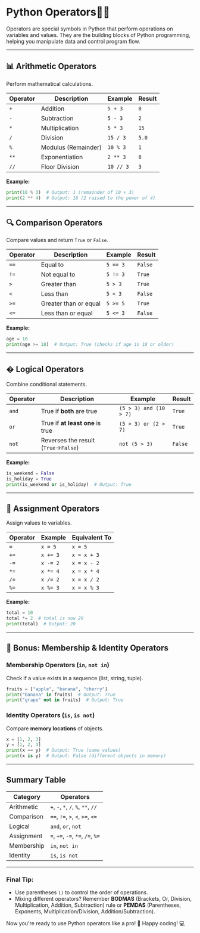 # Python Operators🐍✨  

Operators are special symbols in Python that perform operations on variables and values. They are the building blocks of Python programming, helping you manipulate data and control program flow.  

---

## 📊 **Arithmetic Operators**  
Perform mathematical calculations.  

| Operator | Description          | Example       | Result  |
|----------|----------------------|---------------|---------|
| `+`      | Addition             | `5 + 3`       | `8`     |
| `-`      | Subtraction          | `5 - 3`       | `2`     |
| `*`      | Multiplication       | `5 * 3`       | `15`    |
| `/`      | Division             | `15 / 3`      | `5.0`   |
| `%`      | Modulus (Remainder)  | `10 % 3`      | `1`     |
| `**`     | Exponentiation       | `2 ** 3`      | `8`     |
| `//`     | Floor Division       | `10 // 3`     | `3`     |

**Example:**  
```python
print(10 % 3)  # Output: 1 (remainder of 10 ÷ 3)
print(2 ** 4)  # Output: 16 (2 raised to the power of 4)
```

---

## 🔍 **Comparison Operators**  
Compare values and return `True` or `False`.  

| Operator | Description          | Example       | Result  |
|----------|----------------------|---------------|---------|
| `==`     | Equal to             | `5 == 3`      | `False` |
| `!=`     | Not equal to         | `5 != 3`      | `True`  |
| `>`      | Greater than         | `5 > 3`       | `True`  |
| `<`      | Less than            | `5 < 3`       | `False` |
| `>=`     | Greater than or equal| `5 >= 5`      | `True`  |
| `<=`     | Less than or equal   | `5 <= 3`      | `False` |

**Example:**  
```python
age = 18
print(age >= 18)  # Output: True (checks if age is 18 or older)
```

---

## � **Logical Operators**  
Combine conditional statements.  

| Operator | Description                          | Example                     | Result  |
|----------|--------------------------------------|-----------------------------|---------|
| `and`    | True if **both** are true            | `(5 > 3) and (10 > 7)`      | `True`  |
| `or`     | True if **at least one** is true     | `(5 > 3) or (2 > 7)`        | `True`  |
| `not`    | Reverses the result (`True`→`False`) | `not (5 > 3)`               | `False` |

**Example:**  
```python
is_weekend = False
is_holiday = True
print(is_weekend or is_holiday)  # Output: True
```

---

## 📝 **Assignment Operators**  
Assign values to variables.  

| Operator | Example    | Equivalent To |
|----------|------------|---------------|
| `=`      | `x = 5`    | `x = 5`       |
| `+=`     | `x += 3`   | `x = x + 3`   |
| `-=`     | `x -= 2`   | `x = x - 2`   |
| `*=`     | `x *= 4`   | `x = x * 4`   |
| `/=`     | `x /= 2`   | `x = x / 2`   |
| `%=`     | `x %= 3`   | `x = x % 3`   |

**Example:**  
```python
total = 10
total *= 2  # total is now 20
print(total)  # Output: 20
```

---

## 🎯 **Bonus: Membership & Identity Operators**  

### **Membership Operators (`in`, `not in`)**  
Check if a value exists in a sequence (list, string, tuple).  
```python
fruits = ["apple", "banana", "cherry"]
print("banana" in fruits)  # Output: True
print("grape" not in fruits)  # Output: True
```

### **Identity Operators (`is`, `is not`)**  
Compare **memory locations** of objects.  
```python
x = [1, 2, 3]
y = [1, 2, 3]
print(x == y)  # Output: True (same values)
print(x is y)  # Output: False (different objects in memory)
```

---

## **Summary Table**  

| Category         | Operators                          |
|------------------|------------------------------------|
| Arithmetic       | `+`, `-`, `*`, `/`, `%`, `**`, `//` |
| Comparison       | `==`, `!=`, `>`, `<`, `>=`, `<=`    |
| Logical          | `and`, `or`, `not`                  |
| Assignment       | `=`, `+=`, `-=`, `*=`, `/=`, `%=`   |
| Membership       | `in`, `not in`                      |
| Identity         | `is`, `is not`                      |

---

### **Final Tip:**  
- Use parentheses `()` to control the order of operations.  
- Mixing different operators? Remember **BODMAS** (Brackets, Or, Division, Multiplication, Addition, Subtraction) rule or  **PEMDAS** (Parentheses, Exponents, Multiplication/Division, Addition/Subtraction).  

Now you're ready to use Python operators like a pro! 🚀 Happy coding! 💻